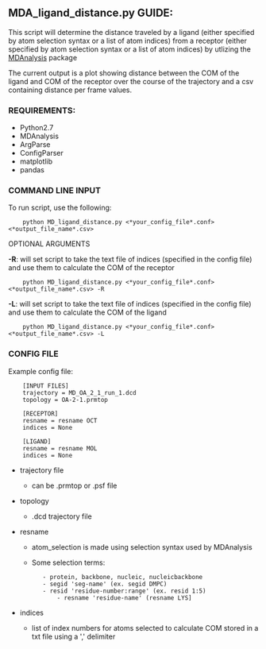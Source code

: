 ## MDA_ligand_distance.py GUIDE:

This script will determine the distance traveled by a ligand (either specified by atom selection syntax or a list of atom indices) from a receptor (either specified by atom selection syntax or a list of atom indices) by utlizing the [MDAnalysis](http://www.mdanalysis.org) package

The current output is a plot showing distance between the COM of the ligand and COM of the receptor over the course of the trajectory and a csv containing distance per frame values. 


### REQUIREMENTS:

- Python2.7
- MDAnalysis
- ArgParse
- ConfigParser
- matplotlib
- pandas

### COMMAND LINE INPUT


To run script, use the following:

		python MD_ligand_distance.py <*your_config_file*.conf> <*output_file_name*.csv>

OPTIONAL ARGUMENTS

**-R**: will set script to take the text file of indices (specified in the config file) and use them to calculate the COM of the receptor

		python MD_ligand_distance.py <*your_config_file*.conf> <*output_file_name*.csv> -R
	
**-L**: will set script to take the text file of indices (specified in the config file) and use them to calculate the COM of the ligand

		python MD_ligand_distance.py <*your_config_file*.conf> <*output_file_name*.csv> -L

### CONFIG FILE

Example config file:

		[INPUT FILES]
		trajectory = MD_OA_2_1_run_1.dcd
		topology = OA-2-1.prmtop

		[RECEPTOR]
		resname = resname OCT
		indices = None

		[LIGAND]
		resname = resname MOL
		indices = None



- trajectory file		

  - can be .prmtop or .psf file

- topology 		

  - .dcd trajectory file

- resname			

   - atom_selection is made using selection syntax used by MDAnalysis 
   - Some selection terms:
   
			- protein, backbone, nucleic, nucleicbackbone
			- segid 'seg-name' (ex. segid DMPC)
			- resid 'residue-number:range' (ex. resid 1:5)						
        		- resname 'residue-name' (resname LYS]
			
- indices
  - list of index numbers for atoms selected to calculate COM stored in a txt file using a ',' delimiter



